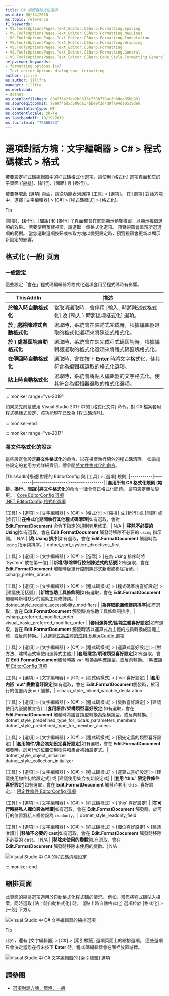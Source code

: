 ```yaml
---
title: C# 編輯器格式化選項
ms.date: 08/14/2018
ms.topic: reference
f1_keywords:
- VS.ToolsOptionsPages.Text_Editor.CSharp.Formatting.Spacing
- VS.ToolsOptionsPages.Text_Editor.CSharp.Formatting.NewLines
- VS.ToolsOptionsPages.Text_Editor.CSharp.Formatting.Indentation
- VS.ToolsOptionsPages.Text_Editor.CSharp.Formatting.Wrapping
- VS.ToolsOptionsPages.Text_Editor.CSharp.Formatting
- VS.ToolsOptionsPages.Text_Editor.CSharp.Formatting.General
- VS.ToolsOptionsPages.Text_Editor.CSharp.Code_Style.Formatting.General
helpviewer_keywords:
- formatting options [C#]
- Text editor Options dialog box, formatting
author: jillre
ms.author: jillfra
manager: jillfra
ms.workload:
- dotnet
ms.openlocfilehash: 8947f6e2fee2b8615c750b770ac3b0dea85bb991
ms.sourcegitcommit: a8e8f4bd5d508da34bbe9f2d4d9fa94da0539de0
ms.translationtype: MT
ms.contentlocale: zh-TW
ms.lasthandoff: 10/19/2019
ms.locfileid: "72666333"
---
```

# <a name="options-dialog-box-text-editor--c--code-style--formatting"></a>選項對話方塊：文字編輯器 \> C# \> 程式碼樣式 \> 格式

若要設定程式碼編輯器中的程式碼格式化選項，請使用 [格式化] 選項頁面和它的子頁面 ([[縮排]](#indentation-page)、[新行]、[間距] 與 [換行])。

若要存取此 [選項] 頁面，請從功能表列選擇 [工具] > [選項]。 在 [選項] 對話方塊中，選擇 [文字編輯器] > [C#] > [程式碼樣式] > [格式化]。

> [!TIP]
> [縮排]、[新行]、[間距] 和 [換行] 子頁面都會在底部顯示預覽視窗，以顯示每個選項的效果。 若要使用預覽視窗，請選取一個格式化選項。 預覽視窗會呈現所選選項的範例。 當您選取選項按鈕或核取方塊以變更設定時，預覽視窗會更新以顯示新設定的影響。

## <a name="formatting-general-page"></a>格式化 (一般) 頁面

### <a name="general-settings"></a>一般設定

這些設定「會在」程式碼編輯器將格式化選項套用至程式碼時有影響。

|ThisAddIn|描述|
|-----------|-----------------|
|**於輸入時自動格式化**|當取消選取時，會停用 [輸入 ; 時將陳述式格式化] 及 [輸入 } 時將區塊格式化] 選項。|
|**於 ; 處將陳述式自動格式化**|選取時，系統會在陳述式完成時，根據編輯器選取的格式化選項來將陳述式格式化。|
|**於 } 處將區塊自動格式化**|選取時，系統會在您完成程式碼區塊時，根據編輯器選取的格式化選項來將程式碼區塊格式化。|
|**在傳回時自動格式化**|選取時，會在按下 **Enter** 時將文字格式化，使其符合為編輯器選取的格式化選項。|
|**貼上時自動格式化**|選取時，系統會將貼入編輯器的文字格式化，使其符合為編輯器選取的格式化選項。|

::: moniker range="vs-2019"

如果您先前是使用 Visual Studio 2017 中的 [格式化文件] 命令，對 C# 檔案套用程式碼樣式設定，該功能現在已改為 [[程式碼清除]](../code-styles-and-code-cleanup.md#apply-code-styles)。

::: moniker-end

::: moniker range="vs-2017"

### <a name="format-document-settings"></a>將文件格式化的設定

這些設定會設定**將文件格式化**的命令，以在檔案執行額外的程式碼清理。 如需這些設定的套用方式詳細資訊，請參閱[將文件格式化的命令](../code-styles-and-code-cleanup.md#apply-code-styles)。

|ThisAddIn|描述|對應的 EditorConfig 與 [工具] > [選項] 規則|
|-----------|-----------------|-----------------|-----------------|
|**套用所有 C# 格式化規則 (縮排、換行、間距)**|**將文件格式化**的命令一律會修正格式化問題。 這項設定無法變更。| [Core EditorConfig 選項](../../ide/create-portable-custom-editor-options.md)<br/>[.NET EditorConfig 格式化選項](../../ide/editorconfig-formatting-conventions.md)<br/><br/>[工具] > [選項] > [文字編輯器] > [C#] > [格式化] > [縮排] 或 [新行] 或 [間距] 或 [換行]|
|**在格式化期間執行其他程式碼清理**|如有選取，會對 **Edit.FormatDocument** 命令下指定的規則套用修正。| N/A |
|**移除不必要的 Using**|如有選取，會在 **Edit.FormatDocument** 觸發時移除不必要的 `using` 指示詞。| N/A |
|**為 Using 排序**|如有選取，會在 **Edit.FormatDocument** 觸發時為 `using` 指示詞排序。| dotnet_sort_system_directives_first<br/><br/>[工具] > [選項] > [文字編輯器] > [C#] > [進階] > [在為 Using 排序時將 'System' 放在第一位] |
|**新增/移除單行控制陳述式的括號**|如有選取，會在 **Edit.FormatDocument** 觸發時從單行控制陳述式新增或移除括號。| csharp_prefer_braces<br/><br/>[工具] > [選項] > [文字編輯器] > [C#] > [程式碼樣式] > [程式碼區塊喜好設定] > [建議使用括弧] |
|**新增協助工具修飾詞**|如有選取，會在 **Edit.FormatDocument** 觸發時新增缺少的協助工具修飾詞。| dotnet_style_require_accessibility_modifiers |
|**為存取範圍修飾詞排序**|如有選取，會在 **Edit.FormatDocument** 觸發時為協助工具修飾詞排序。| csharp_preferred_modifier_order<br/>visual_basic_preferred_modifier_order |
|**套用運算式/區塊主體喜好設定**|如有選取，會在 **Edit.FormatDocument** 觸發時將以運算式為主體的成員轉換成區塊主體，或反向轉換。| [以運算式為主體的成員 EditorConfig 選項](../../ide/editorconfig-language-conventions.md#expression-bodied-members)<br/><br/>[工具] > [選項] > [文字編輯器] > [C#] > [程式碼樣式] > [運算式喜好設定] > [對方法、建構函式等使用運算式主體] |
|**套用隱含/明確類型喜好設定**|如有選取，會在 **Edit.FormatDocument**觸發時將 `var` 轉換為明確類型，或反向轉換。| [明確類型 EditorConfig 選項](../../ide/editorconfig-language-conventions.md#implicit-and-explicit-types)<br/><br/>[工具] > [選項] > [文字編輯器] > [C#] > [程式碼樣式] > [’var’喜好設定] |
|**套用內嵌 'out' 變數喜好設定**|如有選取，會在 **Edit.FormatDocument**觸發時，於可行的位置內嵌 `out` 變數。| csharp_style_inlined_variable_declaration<br/><br/>[工具] > [選項] > [文字編輯器] > [C#] > [程式碼樣式] > [變數喜好設定] > [建議使用內嵌變數宣告] |
|**套用語言/架構類型喜好設定**|如有選取，會在 **Edit.FormatDocument** 觸發時將語言類型轉換為架構類型，或反向轉換。| dotnet_style_predefined_type_for_locals_parameters_members<br/>dotnet_style_predefined_type_for_member_access<br/><br/>[工具] > [選項] > [文字編輯器] > [C#] > [程式碼樣式] > [預先定義的類型喜好設定] |
|**套用物件/集合初始設定喜好設定**|如有選取，會在 **Edit.FormatDocument** 觸發時，於可行的位置使用物件和集合初始設定式。| dotnet_style_object_initializer<br/>dotnet_style_collection_initializer<br/><br/>[工具] > [選項] > [文字編輯器] > [C#] > [程式碼樣式] > [運算式喜好設定] > [建議使用物件初始設定式] 或 [建議使用集合初始設定式] |
|**套用 'this.' 限定性條件喜好設定**|如有選取，會在 **Edit.FormatDocument** 觸發時套用 `this.` 喜好設定。| [限定性條件 EditorConfig 選項](../../ide/editorconfig-language-conventions.md#this-and-me)<br/><br/>[工具] > [選項] > [文字編輯器] > [C#] > [程式碼樣式] > [’this’ 喜好設定] |
|**在可行時將私人欄位設為唯讀**|如有選取，會在 **Edit.FormatDocument** 觸發時，於可行的位置將私人欄位設為 `readonly`。| dotnet_style_readonly_field<br/><br/>[工具] > [選項] > [文字編輯器] > [C#] > [程式碼樣式] > [欄位喜好設定] > [建議唯讀] |
|**移除不必要的 cast**|如有選取，會在 **Edit.FormatDocument** 觸發時移除不必要的 cast。| N/A |
|**移除未使用的變數**|如有選取，會在 **Edit.FormatDocument** 觸發時移除未使用的變數。| N/A |

![Visual Studio 中 C# 的程式碼清理設定](media/format-document-settings.png)

::: moniker-end

## <a name="indentation-page"></a>縮排頁面

此頁面的縮排選項適用於自動格式化程式碼的情況。 例如，當您將程式碼貼入檔案，同時選取 [貼上時自動格式化] 時。 ([貼上時自動格式化] 選項位於 [格式化] > [一般] 下方)。

![Visual Studio 中 C# 文字編輯器的縮排選項](media/csharp-indentation-options.png)

> [!TIP]
> 此外，還有 [文字編輯器] > [C#] > [索引標籤] 選項頁面上的縮排選項。 這些選項只會決定當您在行末按下 **Enter** 時，程式碼編輯器會在哪裡放置游標。
>
> ![Visual Studio 中 C# 文字編輯器的 [索引標籤] 選項](media/csharp-tabs-options.png)

## <a name="see-also"></a>請參閱

- [選項對話方塊、環境、一般](../../ide/reference/general-environment-options-dialog-box.md)